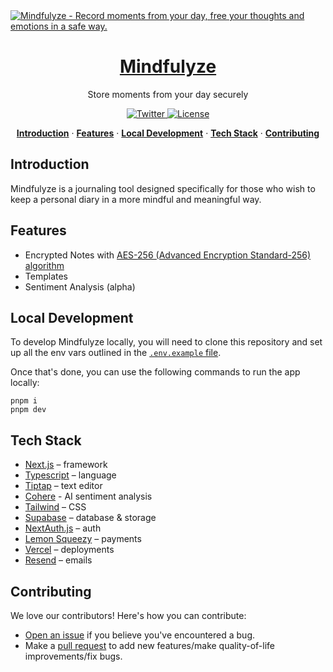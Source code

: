 <a href="https://mindfulyze.com">
  <img alt="Mindfulyze - Record moments from your day, free your thoughts and emotions in a safe way." src="https://res.cloudinary.com/mindfulyze/image/upload/v1693177063/thumbnail.png">
  <h1 align="center">Mindfulyze</h1>
</a>
<p align="center">Store moments from your day securely</p>

<p align="center">
  <a href="https://twitter.com/mindfulyze">
    <img src="https://img.shields.io/twitter/follow/mindfulyze?style=flat&label=%40mindfulyze&logo=twitter&color=0bf&logoColor=fff" alt="Twitter" />
  </a>
  <a href="https://github.com/bjohansebas/mindfulyze/blob/main/LICENSE">
    <img src="https://img.shields.io/github/license/bjohansebas/mindfulyze?label=license&logo=github&color=f80&logoColor=fff" alt="License" />
  </a>
</p>

<p align="center">
  <a href="#introduction"><strong>Introduction</strong></a> ·
  <a href="#features"><strong>Features</strong></a> ·
  <a href="#local-development"><strong>Local Development</strong></a> ·
  <a href="#tech-stack"><strong>Tech Stack</strong></a> ·
  <a href="#contributing"><strong>Contributing</strong></a>
</p>

## Introduction

Mindfulyze is a journaling tool designed specifically for those who wish to keep a personal diary in a more mindful and meaningful way.


## Features

- Encrypted Notes with [AES-256 (Advanced Encryption Standard-256) algorithm](https://en.wikipedia.org/wiki/Advanced_Encryption_Standard)
- Templates
- Sentiment Analysis (alpha)


## Local Development

To develop Mindfulyze locally, you will need to clone this repository and set up all the env vars outlined in the [`.env.example` file](https://github.com/bjohansebas/mindfulyze/blob/main/.env.example).

Once that's done, you can use the following commands to run the app locally:

```
pnpm i
pnpm dev
```

## Tech Stack

- [Next.js](https://nextjs.org/) – framework
- [Typescript](https://www.typescriptlang.org/) – language
- [Tiptap](https://tiptap.dev/) – text editor
- [Cohere](https://cohere.com/) - AI sentiment analysis
- [Tailwind](https://tailwindcss.com/) – CSS
- [Supabase](https://supabase.com/) – database & storage
- [NextAuth.js](https://next-auth.js.org/) – auth
- [Lemon Squeezy](https://lemonsqueezy.com/) – payments
- [Vercel](https://vercel.com/) – deployments
- [Resend](https://resend.com/) – emails


## Contributing

We love our contributors! Here's how you can contribute:

- [Open an issue](https://github.com/bjohansebas/mindfulyze/issues) if you believe you've encountered a bug.
- Make a [pull request](https://github.com/bjohansebas/mindfulyze/pull) to add new features/make quality-of-life improvements/fix bugs.
